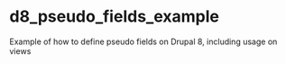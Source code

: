 # d8_pseudo_fields_example
Example of how to define pseudo fields on Drupal 8, including usage on views

